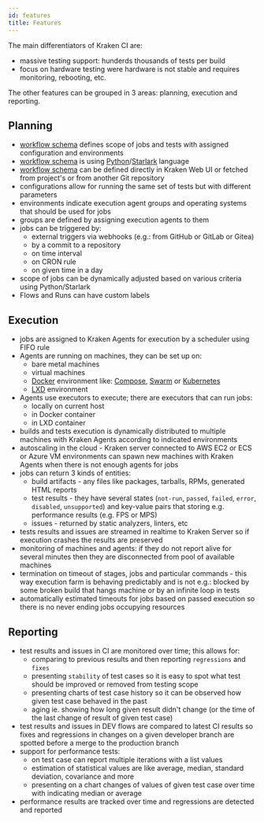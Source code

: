 ```yaml
---
id: features
title: Features
---
```


The main differentiators of Kraken CI are:

- massive testing support: hunderds thousands of tests per build
- focus on hardware testing were hardware is not stable and requires monitoring, rebooting, etc.

The other features can be grouped in 3 areas: planning, execution and reporting.

## Planning

- [workflow schema](schema) defines scope of jobs and tests with assigned configuration and
  environments
- [workflow schema](schema) is using
  [Python](https://www.python.org/)/[Starlark](https://github.com/bazelbuild/starlark) language
- [workflow schema](schema) can be defined directly in Kraken Web UI or
  fetched from project's or from another Git repository
- configurations allow for running the same set of tests but with different parameters
- environments indicate execution agent groups and operating systems that should be used for jobs
- groups are defined by assigning execution agents to them
- jobs can be triggered by:
   - external triggers via webhooks (e.g.: from GitHub or GitLab or Gitea)
   - by a commit to a repository
   - on time interval
   - on CRON rule
   - on given time in a day
- scope of jobs can be dynamically adjusted based on various criteria using Python/Starlark
- Flows and Runs can have custom labels

## Execution

- jobs are assigned to Kraken Agents for execution by a scheduler using FIFO rule
- Agents are running on machines, they can be set up on:
  - bare metal machines
  - virtual machines
  - [Docker](https://www.docker.com/) environment
    like:
    [Compose](https://docs.docker.com/compose/),
    [Swarm](https://docs.docker.com/engine/swarm/)
    or [Kubernetes](https://kubernetes.io/)
  - [LXD](https://linuxcontainers.org/lxd/introduction/) environment
- Agents use executors to execute; there are executors that can run jobs:
  - locally on current host
  - in Docker container
  - in LXD container
- builds and tests execution is dynamically distributed to multiple
  machines with Kraken Agents according to indicated environments
- autoscaling in the cloud - Kraken server connected to AWS EC2 or ECS
  or Azure VM environments can spawn new machines with Kraken Agents
  when there is not enough agents for jobs
- jobs can return 3 kinds of entities:
  - build artifacts - any files like packages, tarballs, RPMs,
    generated HTML reports
  - test results - they have several states (`not-run`, `passed`,
    `failed`, `error`, `disabled`, `unsupported`) and key-value pairs
    that storing e.g. performance results (e.g. FPS or MPS)
  - issues - returned by static analyzers, linters, etc
- tests results and issues are streamed in realtime to Kraken Server
  so if execution crashes the results are preserved
- monitoring of machines and agents: if they do not report alive for
  several minutes then they are disconnected from pool of available
  machines
- termination on timeout of stages, jobs and particular commands -
  this way execution farm is behaving predictably and is not e.g.:
  blocked by some broken build that hangs machine or by an infinite
  loop in tests
- automatically estimated timeouts for jobs based on passed execution
  so there is no never ending jobs occupying resources

## Reporting

- test results and issues in CI are monitored over time; this allows for:
  - comparing to previous results and then reporting `regressions` and
    `fixes`
  - presenting `stability` of test cases so it is easy to spot what
    test should be improved or removed from testing scope
  - presenting charts of test case history so it can be observed how
    given test case behaved in the past
  - aging ie. showing how long given result didn't change (or the time
    of the last change of result of given test case)
- test results and issues in DEV flows are compared to latest CI
  results so fixes and regressions in changes on a given developer
  branch are spotted before a merge to the production branch
- support for performance tests:
  - on test case can report multiple iterations with a list values
  - estimation of statistical values are like average, median,
    standard deviation, covariance and more
  - presenting on a chart changes of values of given test case over
    time with indicating median or average
- performance results are tracked over time and regressions are
  detected and reported
